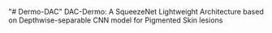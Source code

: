 "# Dermo-DAC" 
DAC-Dermo: A SqueezeNet Lightweight Architecture based on Depthwise-separable CNN model for Pigmented Skin lesions
